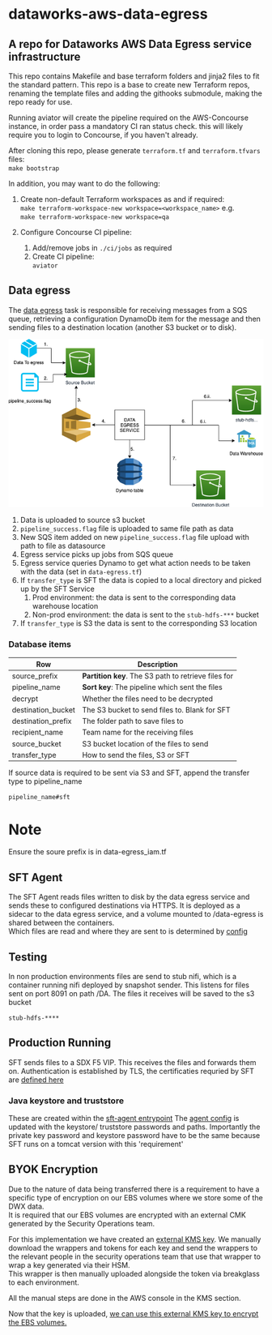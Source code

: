 # dataworks-aws-data-egress

## A repo for Dataworks AWS Data Egress service infrastructure

This repo contains Makefile and base terraform folders and jinja2 files to fit the standard pattern.
This repo is a base to create new Terraform repos, renaming the template files and adding the githooks submodule, making the repo ready for use.

Running aviator will create the pipeline required on the AWS-Concourse instance, in order pass a mandatory CI ran status check.  this will likely require you to login to Concourse, if you haven't already.

After cloning this repo, please generate `terraform.tf` and `terraform.tfvars` files:  
`make bootstrap`

In addition, you may want to do the following: 

1. Create non-default Terraform workspaces as and if required:  
    `make terraform-workspace-new workspace=<workspace_name>` e.g.  
    ```make terraform-workspace-new workspace=qa```

1. Configure Concourse CI pipeline:
    1. Add/remove jobs in `./ci/jobs` as required 
    1. Create CI pipeline:  
`aviator`

## Data egress
The [data egress](https://github.com/dwp/dataworks-data-egress) task is responsible for receiving messages from a SQS queue, retrieving
a configuration DynamoDb item for the message and then sending files to a destination location (another S3 bucket or to disk).

![Data Egress Diagram](./Egress.png)

1. Data is uploaded to source s3 bucket
2. `pipeline_success.flag` file is uploaded to same file path as data
3. New SQS item added on new `pipeline_success.flag` file upload with path to file as datasource
4. Egress service picks up jobs from SQS queue
5. Egress service queries Dynamo to get what action needs to be taken with the data (set in `data-egress.tf`)
6. If `transfer_type` is SFT the data is copied to a local directory and picked up by the SFT Service
   1. Prod environment: the data is sent to the corresponding data warehouse location
   2. Non-prod environment: the data is sent to the `stub-hdfs-***` bucket
7. If `transfer_type` is S3 the data is sent to the corresponding S3 location

### Database items
| Row      | Description |
| ----------- | ----------- |
| source_prefix      | **Partition key**. The S3 path to retrieve files for     |
| pipeline_name   | **Sort key**: The pipeline which sent the files        |
| decrypt   | Whether the files need to be decrypted        |
| destination_bucket   | The S3 bucket to send files to. Blank for SFT        |
| destination_prefix   | The folder path to save files to        |
| recipient_name   | Team name for the receiving files        |
| source_bucket   | S3 bucket location of the files to send        |
| transfer_type   | How to send the files, S3 or SFT        |

If source data is required to be sent via S3 and SFT, append the transfer type to pipeline_name
```
pipeline_name#sft
```
# Note
Ensure the soure prefix is in data-egress_iam.tf


## SFT Agent

The SFT Agent reads files written to disk by the data egress service and sends these to configured destinations via HTTPS. 
It is deployed as a sidecar to the data egress service, and a volume mounted to /data-egress is 
shared between the containers.  
Which files are read and where they are sent to is determined by [config](sft_config/agent-application-config.tpl)

## Testing
In non production environments files are send to stub nifi, which is a container running nifi deployed by snapshot sender. This listens for
files sent on port 8091 on path /DA. 
The files it receives will be saved to the s3 bucket 
```
stub-hdfs-****

```

## Production Running

SFT sends files to a SDX F5 VIP. This receives the files and forwards them on. 
Authentication is established by TLS, the certificaties requried by SFT are [defined here](https://github.com/dwp/dataworks-aws-data-egress/blob/18c6f0f958f594a9846f83955832348a9d9e17fa/locals.tf#L151)

### Java keystore and truststore
These are created within the [sft-agent entrypoint](https://github.com/dwp/dataworks-sft-agent/blob/8d66ed1746f64d2788b6d24bc511c27aef35a4e8/entrypoint.sh#L83)
The [agent config](sft_config/agent-config-with-tls.tpl) is updated with the keystore/ truststore passwords and paths. 
Importantly the private key password and keystore password have to be the same because SFT runs on a tomcat version with this 'requirement' 

## BYOK Encryption 

Due to the nature of data being transferred there is a requirement to have a specific type of encryption on our EBS volumes where we store some of the DWX data.   
It is required that our EBS volumes are encrypted with an external CMK generated by the Security Operations team.    

For this implementation we have created an [external KMS key](https://github.com/dwp/dataworks-aws-data-egress/blob/master/external_kms.tf). We manually download the wrappers and tokens for each key and send the wrappers to the relevant people in the security operations team that use that wrapper to wrap a key generated via their HSM.   
This wrapper is then manually uploaded alongside the token via breakglass to each environment. 

All the manual steps are done in the AWS console in the KMS section. 

Now that the key is uploaded, [we can use this external KMS key to encrypt the EBS volumes.](https://github.com/dwp/dataworks-aws-data-egress/blob/master/cluster_ecs.tf#L126)
